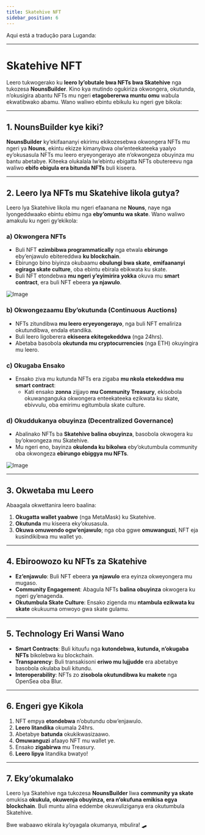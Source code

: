 ```yaml
---
title: Skatehive NFT
sidebar_position: 6
---
```



Aqui está a tradução para Luganda:  

---

# **Skatehive NFT**  

Leero tukwogerako ku **leero ly’obutale bwa NFTs bwa Skatehive** nga tukozesa **NounsBuilder**. Kino kya mutindo ogukiriza okwongera, okutunda, n’okusigira abantu NFTs mu ngeri **etagobererwa muntu omu** wabula ekwatibwako abamu. Wano waliwo ebintu ebikulu ku ngeri gye bikola:  

---

## **1. NounsBuilder kye kiki?**  

**NounsBuilder** ky’ekifaananyi ekirimu ekikozesebwa okwongera NFTs mu ngeri ya **Nouns**, ekintu ekizze kimanyibwa olw’enteekateeka yaalyo ey’okusasula NFTs mu leero eryeyongerayo ate n’okwongeza obuyinza mu bantu abetabye. Kiteeka olukalala lw’ebintu ebigatta NFTs obutereevu nga waliwo **ebifo ebigula era bitunda NFTs** buli kiseera.  

---

## **2. Leero lya NFTs mu Skatehive likola gutya?**  

Leero lya Skatehive likola mu ngeri efaanana ne **Nouns**, naye nga lyongeddwaako ebintu ebimu nga **eby’omuntu wa skate**. Wano waliwo amakulu ku ngeri gy’ekikola:  

### **a) Okwongera NFTs**  
- Buli NFT **ezimbibwa programmatically** nga etwala **ebirungo** eby’enjawulo ebitereddwa **ku blockchain**.  
- Ebirungo bino biyinza okubaamu **obulungi bwa skate**, **emifaananyi egiraga skate culture**, oba ebintu ebirala ebikwata ku skate.  
- Buli NFT etondebwa **mu ngeri y’eyimirira yokka** okuva mu **smart contract**, era buli NFT ebeera **ya njawulo**.  

![Image](https://ipfs.skatehive.app/ipfs/Qmc7U3gvJmnVx99PPBA9dz3NZwx5pLsE6viwqiJttHiGSg)  

### **b) Okwongezaamu Eby’okutunda (Continuous Auctions)**  
- NFTs zitundibwa **mu leero eryeyongerayo**, nga buli NFT emaliriza okutundibwa, endala etandika.  
- Buli leero ligoberera **ekiseera ekitegekeddwa** (nga 24hrs).  
- Abetaba basobola **okutunda mu cryptocurrencies** (nga ETH) okuyingira mu leero.  

### **c) Okugaba Ensako**  
- Ensako ziva mu kutunda NFTs era zigaba **mu nkola etekeddwa mu smart contract**:  
  - Kati ensako **zonna** zijjayo **mu Community Treasury**, ekisobola okuwanganguka okwongera enteekateeka ezikwata ku skate, ebivvulu, oba emirimu egitumbula skate culture.  

### **d) Okuddukanya obuyinza (Decentralized Governance)**  
- Abalinako NFTs ba **Skatehive balina obuyinza**, basobola okwogera ku by’okwongeza mu Skatehive.  
- Mu ngeri eno, bayinza **okulonda ku bikolwa** eby’okutumbula community oba okwongeza **ebirungo ebiggya mu NFTs**.  

![Image](https://ipfs.skatehive.app/ipfs/Qme3d63w91sR6uMGCbJSdjQU3sKhNJ9gYj9fwP1WUAZGto)  

---

## **3. Okwetaba mu Leero**  

Abaagala okwettanira leero baalina:  

1. **Okugatta wallet yaabwe** (nga MetaMask) ku Skatehive.  
2. **Okutunda** mu kiseera eky’okusasula.  
3. **Okuwa omuwendo ogw’enjawulo**; nga oba ggwe **omuwanguzi**, NFT eja kusindikibwa mu wallet yo.  

---

## **4. Ebiroowozo ku NFTs za Skatehive**  

- **Ez’enjawulo**: Buli NFT ebeera **ya njawulo** era eyinza okweyongera mu mugaso.  
- **Community Engagement**: Abagula NFTs **balina obuyinza** okwogera ku ngeri gy’enagenda.  
- **Okutumbula Skate Culture**: Ensako zigenda mu **ntambula ezikwata ku skate** okukuuma omwoyo gwa skate gulamu.  

---

## **5. Technology Eri Wansi Wano**  

- **Smart Contracts**: Buli kituufu nga **kutondebwa, kutunda, n’okugaba NFTs** bikolebwa ku blockchain.  
- **Transparency**: Buli transakisoni **eriwo mu lujjudde** era abetabye basobola okulaba buli kitundu.  
- **Interoperability**: NFTs zo **zisobola okutundibwa ku makete** nga OpenSea oba Blur.  

---

## **6. Engeri gye Kikola**  

1. NFT empya **etondebwa** n’obutundu obw’enjawulo.  
2. **Leero litandika** okumala 24hrs.  
3. Abetabye **batunda** okukikwasizaawo.  
4. **Omuwanguzi** afaayo NFT mu wallet ye.  
5. Ensako **zigabirwa** mu Treasury.  
6. **Leero lipya** litandika bwatyo!  

---

## **7. Eky’okumalako**  

Leero lya Skatehive nga tukozesa **NounsBuilder** liwa **community ya skate** omukisa **okukula, okuwenja obuyinza, era n’okufuna emikisa egya blockchain**. Buli muntu alina eddembe okuwuliziganya era okutumbula Skatehive.  

Bwe wabaawo ekirala ky’oyagala okumanya, mbulira! 🛹